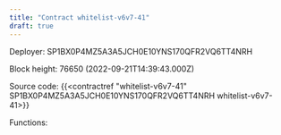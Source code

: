 ```yaml
---
title: "Contract whitelist-v6v7-41"
draft: true
---
```

Deployer: SP1BX0P4MZ5A3A5JCH0E10YNS170QFR2VQ6TT4NRH


 



Block height: 76650 (2022-09-21T14:39:43.000Z)

Source code: {{<contractref "whitelist-v6v7-41" SP1BX0P4MZ5A3A5JCH0E10YNS170QFR2VQ6TT4NRH whitelist-v6v7-41>}}

Functions:


